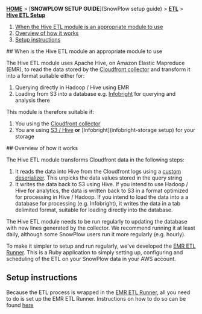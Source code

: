 [**HOME**](Home) > [**SNOWPLOW SETUP GUIDE**](SnowPlow setup guide) > [**ETL**](choosing-an-etl-module) > [**Hive ETL Setup**](hive-etl-setup)

1. [When the Hive ETL module is an appropriate  module to use](#when)
2. [Overview of how it works](#overview)
3. [Setup instructions](#setup)


<a name="when" />
## When is the Hive ETL module an appropriate module to use

The Hive ETL module uses Apache Hive, on Amazon Elastic Mapreduce (EMR), to read the data stored by the [Cloudfront collector](setting-up-the-cloudfront-collector) and transform it into a format suitable either for:

1. Querying directly in Hadoop / Hive using EMR
2. Loading from S3 into a database e.g. [Infobright](setting-up-infobright) for querying and analysis there

This module is therefore suitable if:

1. You using the [Cloudfront collector](setting-up-the-cloudfront-collector)
2. You are using [S3 / Hive](s3-hive-storage-setup) **or** [Infobright](infobright-storage setup) for your storage

<a name="overview" />
## Overview of how it works

The Hive ETL module transforms Cloudfront data in the following steps:

1. It reads the data into Hive from the Cloudfront logs using a [custom deserializer](https://github.com/snowplow/snowplow/tree/master/3-etl/hive-etl/snowplow-log-deserializers). This unpicks the data values stored in the query string
2. It writes the data back to S3 using Hive. If you intend to use Hadoop / Hive for analytics, the data is written back to S3 in a format optimized for processing in Hive / Hadoop. If you intend to load the data into a a database for processing (e.g. Infobright), it writes the data in a tab delimited format, suitable for loading directly into the database. 

The Hive ETL module needs to be run regularly to updating the database with new lines generated by the collector. We recommend running it at least daily, although some SnowPlow users run it more regularly (e.g. hourly).

To make it simpler to setup and run regularly, we've developed the [EMR ETL Runner](https://github.com/snowplow/snowplow/tree/master/3-etl/emr-etl-runner). This is a Ruby application to simply setting up, configuring and scheduling of the ETL on your SnowPlow data in your AWS account.

## Setup instructions

Because the ETL process is wrapped in the [EMR ETL Runner](https://github.com/snowplow/snowplow/tree/master/3-etl/emr-etl-runner), all you need to do is set up the EMR ETL Runner. Instructions on how to do so can be found [here](deploying-the-emretlrunner)